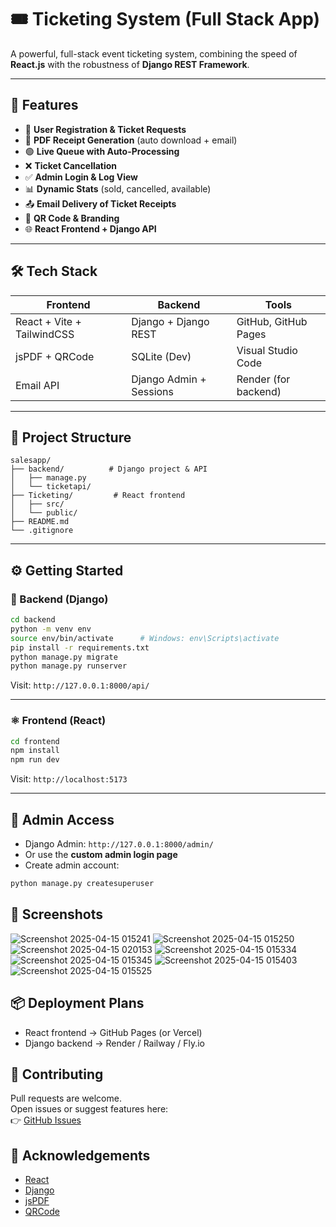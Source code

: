 
# 🎟️ Ticketing System (Full Stack App)

A powerful, full-stack event ticketing system, combining the speed of **React.js** with the robustness of **Django REST Framework**.

---

## 🚀 Features

- 🎫 **User Registration & Ticket Requests**
- 🧾 **PDF Receipt Generation** (auto download + email)
- 🟢 **Live Queue with Auto-Processing**
- ❌ **Ticket Cancellation**
- ✅ **Admin Login & Log View**
- 📊 **Dynamic Stats** (sold, cancelled, available)
- 📤 **Email Delivery of Ticket Receipts**
- 🧩 **QR Code & Branding**
- 🌐 **React Frontend + Django API**

---

## 🛠️ Tech Stack

| Frontend                         | Backend                 | Tools                 |
|----------------------------------|--------------------------|------------------------|
| React + Vite + TailwindCSS      | Django + Django REST     | GitHub, GitHub Pages   |
| jsPDF + QRCode                  | SQLite (Dev)             | Visual Studio Code     |
| Email API                       | Django Admin + Sessions  | Render (for backend)   |

---

## 📁 Project Structure

```
salesapp/
├── backend/          # Django project & API
│   ├── manage.py
│   └── ticketapi/
├── Ticketing/         # React frontend
│   ├── src/
│   └── public/
├── README.md
└── .gitignore
```

---

## ⚙️ Getting Started

### 🐍 Backend (Django)

```bash
cd backend
python -m venv env
source env/bin/activate      # Windows: env\Scripts\activate
pip install -r requirements.txt
python manage.py migrate
python manage.py runserver
```

Visit: `http://127.0.0.1:8000/api/`

---

### ⚛️ Frontend (React)

```bash
cd frontend
npm install
npm run dev
```

Visit: `http://localhost:5173`

---

## 🔐 Admin Access

- Django Admin: `http://127.0.0.1:8000/admin/`
- Or use the **custom admin login page**
- Create admin account:

```bash
python manage.py createsuperuser
```


## 📸 Screenshots
![Screenshot 2025-04-15 015241](https://github.com/user-attachments/assets/f84d505b-a634-4bbe-87a9-56152cf28e2a)
![Screenshot 2025-04-15 015250](https://github.com/user-attachments/assets/06f1d319-2841-48f7-8667-42e59db3b017)
![Screenshot 2025-04-15 020153](https://github.com/user-attachments/assets/7a85e61b-687a-47c9-82ac-859590e5f80c)
![Screenshot 2025-04-15 015334](https://github.com/user-attachments/assets/e00b666b-9030-42f9-b33d-a621991122b9)
![Screenshot 2025-04-15 015345](https://github.com/user-attachments/assets/7eaa0219-3822-49d2-a266-05807ccda557)
![Screenshot 2025-04-15 015403](https://github.com/user-attachments/assets/7adabc84-88e6-4564-a540-bb40c83b8522)
![Screenshot 2025-04-15 015525](https://github.com/user-attachments/assets/5c3342f1-049e-4501-92ec-e011fbf96080)


## 📦 Deployment Plans

- React frontend → GitHub Pages (or Vercel)
- Django backend → Render / Railway / Fly.io


## 🤝 Contributing

Pull requests are welcome.  
Open issues or suggest features here:  
👉 [GitHub Issues](https://github.com/vensensibanda/ticketing-app/issues)


## 🙌 Acknowledgements

- [React](https://reactjs.org)
- [Django](https://www.djangoproject.com/)
- [jsPDF](https://github.com/parallax/jsPDF)
- [QRCode](https://github.com/soldair/node-qrcode)

